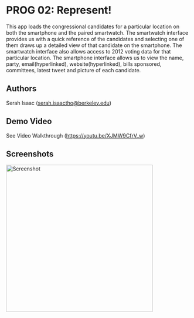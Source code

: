 # PROG 02: Represent!

This app loads the congressional candidates for a particular location on both the smartphone and the paired smartwatch. The smartwatch interface provides us with a quick reference of the candidates and selecting one of them draws up a detailed view of that candidate on the smartphone. The smartwatch interface also allows access to 2012 voting data for that particular location. The smartphone interface allows us to view the name, party, email(hyperlinked), website(hyperlinked), bills sponsored, committees, latest tweet and picture of each candidate.

## Authors

Serah Isaac ([serah.isaactho@berkeley.edu](mailto:your_email@berkeley.edu))

## Demo Video

See Video Walkthrough (https://youtu.be/XJMW9CfrV_w)

## Screenshots

<img src="screenshots/main.png" height="400" alt="Screenshot"/>


